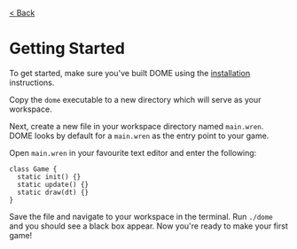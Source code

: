 [< Back](.)

Getting Started
=================

To get started, make sure you've built DOME using the [installation](installation) instructions.

Copy the `dome` executable to a new directory which will serve as your workspace.

Next, create a new file in your workspace directory named `main.wren`. DOME looks by default for a `main.wren` as the entry point to your game.

Open `main.wren` in your favourite text editor and enter the following:

```
class Game {
  static init() {}
  static update() {}
  static draw(dt) {}
}
```

Save the file and navigate to your workspace in the terminal. Run `./dome` and you should see a black box appear.
Now you're ready to make your first game!

